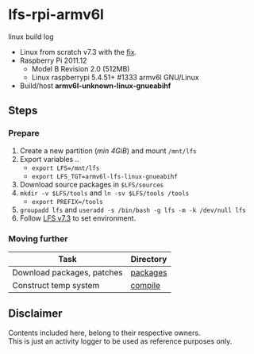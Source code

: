 # lfs-rpi-armv6l
linux build log

- Linux from scratch v7.3 with the [fix](https://sourceware.org/bugzilla/attachment.cgi?id=6807).
- Raspberry Pi 2011.12
    - Model B Revision 2.0 (512MB)
    - Linux raspberrypi 5.4.51+ #1333 armv6l GNU/Linux
- Build/host **armv6l-unknown-linux-gnueabihf**

## Steps

### Prepare

1. Create a new partition (*min 4GiB*) and mount `/mnt/lfs`
2. Export variables ..
    - `export LFS=/mnt/lfs`
    - `export LFS_TGT=armv6l-lfs-linux-gnueabihf`
3. Download source packages in `$LFS/sources`
4. `mkdir -v $LFS/tools` and `ln -sv $LFS/tools /tools`
    - `export PREFIX=/tools`
5. `groupadd lfs` and `useradd -s /bin/bash -g lfs -m -k /dev/null lfs`
6. Follow [LFS v7.3](http://www.linuxfromscratch.org/lfs/downloads/7.3/LFS-BOOK-7.3.pdf) to set environment.

### Moving further

Task | Directory
-----|-----------
Download packages, patches | [packages](https://github.com/sundeep-anand/lfs-rpi-armv6l/tree/master/packages)
Construct temp system | [compile](https://github.com/sundeep-anand/lfs-rpi-armv6l/tree/master/compile)


## Disclaimer

Contents included here, belong to their respective owners.<br>
This is just an activity logger to be used as reference purposes only.
